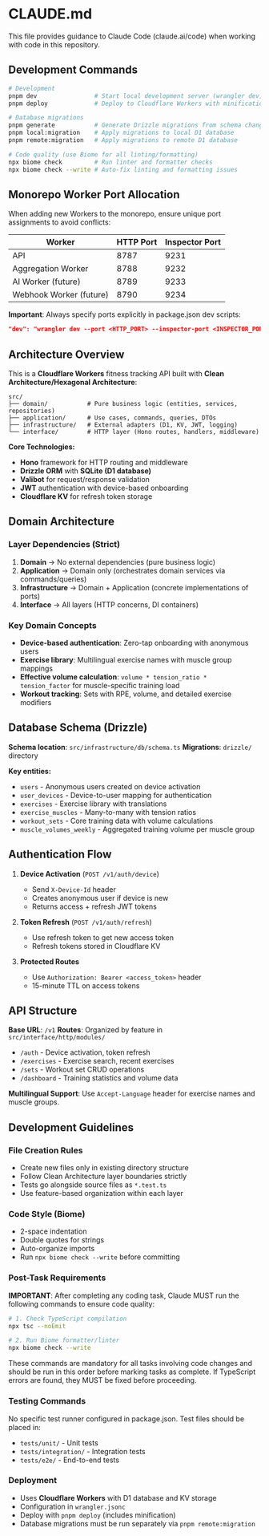 # CLAUDE.md

This file provides guidance to Claude Code (claude.ai/code) when working with code in this repository.

## Development Commands

```bash
# Development
pnpm dev                # Start local development server (wrangler dev)
pnpm deploy             # Deploy to Cloudflare Workers with minification

# Database migrations
pnpm generate           # Generate Drizzle migrations from schema changes
pnpm local:migration    # Apply migrations to local D1 database
pnpm remote:migration   # Apply migrations to remote D1 database

# Code quality (use Biome for all linting/formatting)
npx biome check         # Run linter and formatter checks
npx biome check --write # Auto-fix linting and formatting issues
```

## Monorepo Worker Port Allocation

When adding new Workers to the monorepo, ensure unique port assignments to avoid conflicts:

| Worker | HTTP Port | Inspector Port |
|--------|-----------|----------------|
| API    | 8787      | 9231          |
| Aggregation Worker | 8788 | 9232 |
| AI Worker (future) | 8789 | 9233 |
| Webhook Worker (future) | 8790 | 9234 |

**Important**: Always specify ports explicitly in package.json dev scripts:
```json
"dev": "wrangler dev --port <HTTP_PORT> --inspector-port <INSPECTOR_PORT>"
```

## Architecture Overview

This is a **Cloudflare Workers** fitness tracking API built with **Clean Architecture/Hexagonal Architecture**:

```
src/
├── domain/           # Pure business logic (entities, services, repositories)
├── application/      # Use cases, commands, queries, DTOs  
├── infrastructure/   # External adapters (D1, KV, JWT, logging)
└── interface/        # HTTP layer (Hono routes, handlers, middleware)
```

**Core Technologies:**
- **Hono** framework for HTTP routing and middleware
- **Drizzle ORM** with **SQLite (D1 database)** 
- **Valibot** for request/response validation
- **JWT** authentication with device-based onboarding
- **Cloudflare KV** for refresh token storage

## Domain Architecture

### Layer Dependencies (Strict)
1. **Domain** → No external dependencies (pure business logic)
2. **Application** → Domain only (orchestrates domain services via commands/queries)
3. **Infrastructure** → Domain + Application (concrete implementations of ports)
4. **Interface** → All layers (HTTP concerns, DI containers)

### Key Domain Concepts
- **Device-based authentication**: Zero-tap onboarding with anonymous users
- **Exercise library**: Multilingual exercise names with muscle group mappings
- **Effective volume calculation**: `volume * tension_ratio * tension_factor` for muscle-specific training load
- **Workout tracking**: Sets with RPE, volume, and detailed exercise modifiers

## Database Schema (Drizzle)

**Schema location**: `src/infrastructure/db/schema.ts`
**Migrations**: `drizzle/` directory

**Key entities:**
- `users` - Anonymous users created on device activation
- `user_devices` - Device-to-user mapping for authentication
- `exercises` - Exercise library with translations
- `exercise_muscles` - Many-to-many with tension ratios
- `workout_sets` - Core training data with volume calculations
- `muscle_volumes_weekly` - Aggregated training volume per muscle group

## Authentication Flow

1. **Device Activation** (`POST /v1/auth/device`)
   - Send `X-Device-Id` header
   - Creates anonymous user if device is new
   - Returns access + refresh JWT tokens

2. **Token Refresh** (`POST /v1/auth/refresh`)
   - Use refresh token to get new access token
   - Refresh tokens stored in Cloudflare KV

3. **Protected Routes**
   - Use `Authorization: Bearer <access_token>` header
   - 15-minute TTL on access tokens

## API Structure

**Base URL**: `/v1`
**Routes**: Organized by feature in `src/interface/http/modules/`
- `/auth` - Device activation, token refresh
- `/exercises` - Exercise search, recent exercises  
- `/sets` - Workout set CRUD operations
- `/dashboard` - Training statistics and volume data

**Multilingual Support**: Use `Accept-Language` header for exercise names and muscle groups.

## Development Guidelines

### File Creation Rules
- Create new files only in existing directory structure
- Follow Clean Architecture layer boundaries strictly
- Tests go alongside source files as `*.test.ts`
- Use feature-based organization within each layer

### Code Style (Biome)
- 2-space indentation
- Double quotes for strings
- Auto-organize imports
- Run `npx biome check --write` before committing

### Post-Task Requirements
**IMPORTANT**: After completing any coding task, Claude MUST run the following commands to ensure code quality:
```bash
# 1. Check TypeScript compilation
npx tsc --noEmit

# 2. Run Biome formatter/linter
npx biome check --write
```
These commands are mandatory for all tasks involving code changes and should be run in this order before marking tasks as complete. If TypeScript errors are found, they MUST be fixed before proceeding.

### Testing Commands
No specific test runner configured in package.json. Test files should be placed in:
- `tests/unit/` - Unit tests
- `tests/integration/` - Integration tests  
- `tests/e2e/` - End-to-end tests

### Deployment
- Uses **Cloudflare Workers** with D1 database and KV storage
- Configuration in `wrangler.jsonc`
- Deploy with `pnpm deploy` (includes minification)
- Database migrations must be run separately via `pnpm remote:migration`